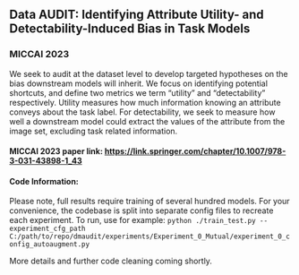 ## Data AUDIT: Identifying Attribute Utility- and Detectability-Induced Bias in Task Models
### MICCAI 2023

We seek to audit at the dataset level to develop targeted hypotheses on the bias downstream models will inherit. We focus on identifying potential shortcuts, and define two metrics we term “utility” and “detectability” respectively. Utility measures how much information knowing an attribute conveys about the task label. For detectability, we seek to measure how well a downstream model could extract the values of the attribute from the image set, excluding task related information. 


#### MICCAI 2023 paper link: https://link.springer.com/chapter/10.1007/978-3-031-43898-1_43

#### Code Information:

Please note, full results require training of several hundred models. For your convenience, the codebase is split into separate config files to recreate each experiment. To run, use for example: `python ./train_test.py --experiment_cfg_path  C:/path/to/repo/dmaudit/experiments/Experiment_0_Mutual/experiment_0_config_autoaugment.py`

More details and further code cleaning coming shortly.  


